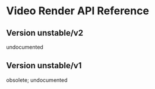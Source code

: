 # Video Render API Reference

## Version unstable/v2

undocumented

## Version unstable/v1

obsolete; undocumented
